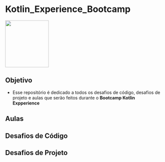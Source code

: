 # Kotlin_Experience_Bootcamp
<div> <img src="https://hermes.digitalinnovation.one/tracks/041777d8-a929-4126-a914-08e69ed3f731.png" width="139" height="150" /> </div>

## Objetivo
- Esse repositório é dedicado a todos os desafios de código, desafios de projeto e aulas que serão feitos durante o **Bootcamp Kotlin Expperience**

## Aulas

## Desafios de Código

## Desafios de Projeto
